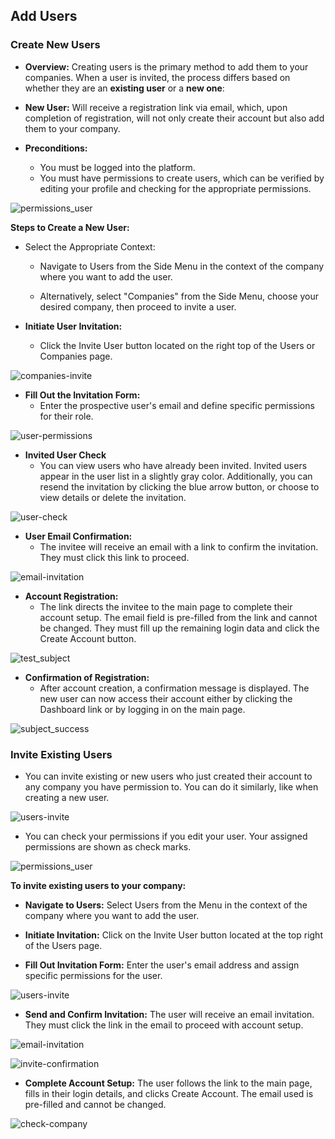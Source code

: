 ## Add Users

### Create New Users

- **Overview:**
  Creating users is the primary method to add them to your companies. When a user is invited, the process differs based on whether they are an **existing user** or a **new one**:

- **New User:**
  Will receive a registration link via email, which, upon completion of registration, will not only create their account but also add them to your company.

- **Preconditions:**

  - You must be logged into the platform.
  - You must have permissions to create users, which can be verified by editing your profile and checking for the appropriate permissions.

![permissions_user](../../images/permissions_user-1.png)

**Steps to Create a New User:**

- Select the Appropriate Context:

  - Navigate to Users from the Side Menu in the context of the company where you want to add the user.

  - Alternatively, select "Companies" from the Side Menu, choose your desired company, then proceed to invite a user.

- **Initiate User Invitation:**
  - Click the Invite User button located on the right top of the Users or Companies page.

![companies-invite](<../../images/companies-invite(1).png>)

- **Fill Out the Invitation Form:**
  - Enter the prospective user's email and define specific permissions for their role.

![user-permissions](../../images/user-inviteform.png)

- **Invited User Check**  
  - You can view users who have already been invited. Invited users appear in the user list in a slightly gray color. Additionally, you can resend the invitation by clicking the blue arrow button, or choose to view details or delete the invitation. 

![user-check](../../images/users-invite-gray.png)  

- **User Email Confirmation:**
  - The invitee will receive an email with a link to confirm the invitation. They must click this link to proceed.

![email-invitation](../../images/email-invitation.png)

- **Account Registration:**
  - The link directs the invitee to the main page to complete their account setup. The email field is pre-filled from the link and cannot be changed. They must fill up the remaining login data and click the Create Account button.

![test_subject](../../images/test_subject.png)

- **Confirmation of Registration:**
  - After account creation, a confirmation message is displayed. The new user can now access their account either by clicking the Dashboard link or by logging in on the main page.

![subject_success](../../images/subject_success.png)

### Invite Existing Users

- You can invite existing or new users who just created their account to any company you have permission to. You can do it similarly, like when creating a new user.

![users-invite](../../images/users-invite.png)

- You can check your permissions if you edit your user. Your assigned permissions are shown as check marks.

![permissions_user](../../images/permissions_user-1.png)

**To invite existing users to your company:**

- **Navigate to Users:**
  Select Users from the Menu in the context of the company where you want to add the user.

- **Initiate Invitation:**
  Click on the Invite User button located at the top right of the Users page.

- **Fill Out Invitation Form:**
  Enter the user's email address and assign specific permissions for the user.

![users-invite](../../images/invite-user.png)

- **Send and Confirm Invitation:**
  The user will receive an email invitation. They must click the link in the email to proceed with account setup.

![email-invitation](../../images/email-invite.png)

![invite-confirmation](../../images/accept-invite2.png)

- **Complete Account Setup:**
  The user follows the link to the main page, fills in their login details, and clicks Create Account. The email used is pre-filled and cannot be changed.

![check-company](../../images/check-company.png)
